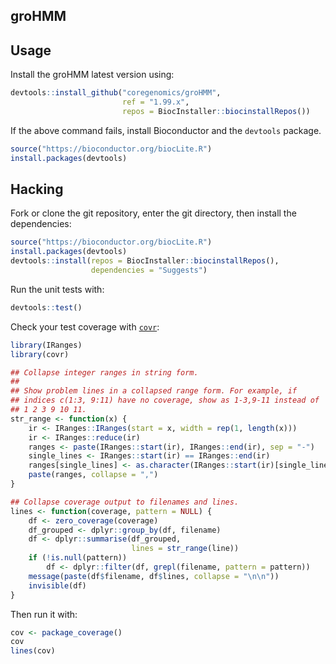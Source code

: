 ## groHMM

## Usage

Install the groHMM latest version using:

``` R
devtools::install_github("coregenomics/groHMM",
                         ref = "1.99.x",
                         repos = BiocInstaller::biocinstallRepos())
```

If the above command fails, install Bioconductor and the `devtools` package.

``` R
source("https://bioconductor.org/biocLite.R")
install.packages(devtools)
```

## Hacking

Fork or clone the git repository,
enter the git directory,
then install the dependencies:

``` R
source("https://bioconductor.org/biocLite.R")
install.packages(devtools)
devtools::install(repos = BiocInstaller::biocinstallRepos(),
                  dependencies = "Suggests")
```

Run the unit tests with:

``` R
devtools::test()
```

Check your test coverage with [`covr`](https://github.com/jimhester/covr):

``` R
library(IRanges)
library(covr)

## Collapse integer ranges in string form.
## 
## Show problem lines in a collapsed range form. For example, if
## indices c(1:3, 9:11) have no coverage, show as 1-3,9-11 instead of
## 1 2 3 9 10 11.
str_range <- function(x) {
	ir <- IRanges::IRanges(start = x, width = rep(1, length(x)))
	ir <- IRanges::reduce(ir)
	ranges <- paste(IRanges::start(ir), IRanges::end(ir), sep = "-")
	single_lines <- IRanges::start(ir) == IRanges::end(ir)
	ranges[single_lines] <- as.character(IRanges::start(ir)[single_lines])
	paste(ranges, collapse = ",")
}

## Collapse coverage output to filenames and lines.
lines <- function(coverage, pattern = NULL) {
	df <- zero_coverage(coverage)
	df_grouped <- dplyr::group_by(df, filename)
	df <- dplyr::summarise(df_grouped,
                           lines = str_range(line))
	if (!is.null(pattern))
	    df <- dplyr::filter(df, grepl(filename, pattern = pattern))
    message(paste(df$filename, df$lines, collapse = "\n\n"))
	invisible(df)
}
```

Then run it with:

``` R
cov <- package_coverage()
cov
lines(cov)
```
